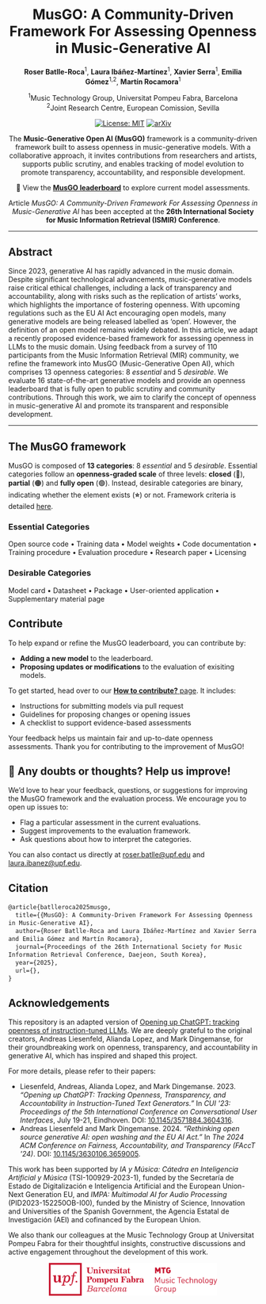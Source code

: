 <div align="center">

# MusGO: A Community-Driven Framework For Assessing Openness in Music-Generative AI

**Roser Batlle-Roca**<sup>1</sup>, **Laura Ibáñez-Martínez**<sup>1</sup>, **Xavier Serra**<sup>1</sup>, **Emilia Gómez**<sup>1,2</sup>, **Martín Rocamora**<sup>1</sup>

<sup>1</sup>Music Technology Group, Universitat Pompeu Fabra, Barcelona<br>
<sup>2</sup>Joint Research Centre, European Comission, Sevilla 


[![License: MIT](https://img.shields.io/badge/License-Apache_2.0-blue.svg)](LICENSE)
[![arXiv](https://img.shields.io/badge/arXiv-2507.X-<COLOR>.svg)]()


The **Music-Generative Open AI (MusGO)** framework is a community-driven framework built to assess openness in music-generative models. With a collaborative approach, it invites contributions from researchers and artists, supports public scrutiny, and enables tracking of model evolution to promote transparency, accountability, and responsible development. 

📍 View the **[MusGO leaderboard](https://roserbatlleroca.github.io/MusGO_framework/index.html)** to explore current model assessments.


Article _MusGO: A Community-Driven Framework For Assessing Openness in Music-Generative AI_ has been accepted at the **26th International Society for Music Information Retrieval (ISMIR) Conference**. 


</div>

---
## Abstract 

Since 2023, generative AI has rapidly advanced in the music domain. Despite significant technological advancements, music-generative models raise critical ethical challenges, including a lack of transparency and accountability, along with risks such as the replication of artists’ works, which highlights the importance of fostering openness. With upcoming regulations such as the EU AI Act encouraging open models, many generative models are being released labelled as ‘open’. However, the definition of an open model remains widely debated. In this article, we adapt a recently proposed evidence-based framework for assessing openness in LLMs to the music domain. Using feedback from a survey of 110 participants from the Music Information Retrieval (MIR) community, we refine the framework into MusGO (Music-Generative Open AI), which comprises 13 openness categories: 8 *essential* and 5 *desirable*. We evaluate 16 state-of-the-art generative models and provide an openness leaderboard that is fully open to public scrutiny and community contributions. Through this work, we aim to clarify the concept of openness in music-generative AI and promote its transparent and responsible development.

---

## The MusGO framework

MusGO is composed of **13 categories**: 8 _essential_ and 5 _desirable_. Essential categories follow an **openness-graded scale** of three levels: **closed** (🔴), **partial** (🟠) and **fully open** (🟢). Instead, desirable categories are binary, indicating whether the element exists (**⭐**) or not. Framework criteria is detailed [here](https://roserbatlleroca.github.io/MusGO_framework/framework.html).

### Essential Categories
Open source code • Training data • Model weights • Code documentation •  Training procedure • Evaluation procedure • Research paper • Licensing  

### Desirable Categories
Model card • Datasheet • Package • User-oriented application • Supplementary material page

## Contribute

To help expand or refine the MusGO leaderboard, you can contribute by: 

- **Adding a new model** to the leaderboard. 
- **Proposing updates or modifications** to the evaluation of exisiting models. 

To get started, head over to our [**How to contribute?** page](projects/README.md). It includes:

- Instructions for submitting models via pull request
- Guidelines for proposing changes or opening issues
- A checklist to support evidence-based assessments


 Your feedback helps us maintain fair and up-to-date openness assessments. Thank you for contributing to the improvement of MusGO!

## 💬 Any doubts or thoughts? Help us improve!

We’d love to hear your feedback, questions, or suggestions for improving the MusGO framework and the evaluation process. We encourage you to open up issues to: 
- Flag a particular assessment in the current evaluations. 
- Suggest improvements to the evaluation framework. 
- Ask questions about how to interpret the categories. 

You can also contact us directly at [roser.batlle@upf.edu](mailto:roser.batlle@upf.edu) and [laura.ibanez@upf.edu](mailto:laura.ibanez@upf.edu). 


## Citation 

```
@article{batlleroca2025musgo,
  title={{MusGO}: A Community-Driven Framework For Assessing Openness in Music-Generative AI},
  author={Roser Batlle-Roca and Laura Ibáñez-Martínez and Xavier Serra and Emilia Gómez and Martín Rocamora},
  journal={Proceedings of the 26th International Society for Music Information Retrieval Conference, Daejeon, South Korea},
  year={2025}, 
  url={}, 
}
```


## Acknowledgements 
This repository is an adapted version of [Opening up ChatGPT: tracking openness of instruction-tuned LLMs](https://github.com/opening-up-chatgpt/opening-up-chatgpt.github.io/). We are deeply grateful to the original creators, Andreas Liesenfeld, Alianda Lopez, and Mark Dingemanse, for their groundbreaking work on openness, transparency, and accountability in generative AI, which has inspired and shaped this project.

For more details, please refer to their papers:

- Liesenfeld, Andreas, Alianda Lopez, and Mark Dingemanse. 2023. *“Opening up ChatGPT: Tracking Openness, Transparency, and Accountability in Instruction-Tuned Text Generators.”* In *CUI '23: Proceedings of the 5th International Conference on Conversational User Interfaces*, July 19-21, Eindhoven. DOI: [10.1145/3571884.3604316](https://doi.org/10.1145/3571884.3604316).
- Andreas Liesenfeld and Mark Dingemanse. 2024. *“Rethinking open source generative AI: open washing and the EU AI Act.”* In *The 2024 ACM Conference on Fairness, Accountability, and Transparency (FAccT '24)*. DOI: [10.1145/3630106.3659005](https://doi.org/10.1145/3630106.3659005).

This work has been supported by _IA y Música: Cátedra en Inteligencia Artificial y Música_ (TSI-100929-2023-1), funded by the Secretaría de Estado de Digitalización e Inteligencia Artificial and the European Union-Next Generation EU, and _IMPA: Multimodal AI for Audio Processing_ (PID2023-152250OB-I00), funded by the Ministry of Science, Innovation and Universities of the Spanish Government, the Agencia Estatal de Investigación (AEI) and cofinanced by the European Union.

We also thank our colleagues at the Music Technology Group at Universitat Pompeu Fabra for their thoughtful insights, constructive discussions and active engagement throughout the development of this work.

<p align="center">
  <img src="docs/fig/MTG-logo.png" width="340">
</p>